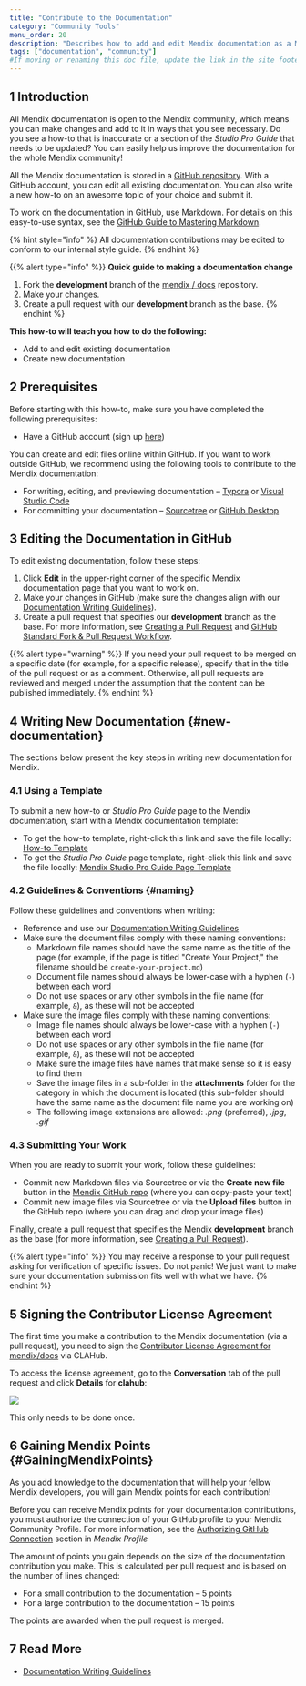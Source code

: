```yaml
---
title: "Contribute to the Documentation"
category: "Community Tools"
menu_order: 20
description: "Describes how to add and edit Mendix documentation as a Mendix community member."
tags: ["documentation", "community"]
#If moving or renaming this doc file, update the link in the site footer and links in the mendix/docs repo. See Mapping to Products for more details.
---
```


## 1 Introduction

All Mendix documentation is open to the Mendix community, which means you can make changes and add to it in ways that you see necessary. Do you see a how-to that is inaccurate or a section of the *Studio Pro Guide* that needs to be updated? You can easily help us improve the documentation for the whole Mendix community!

All the Mendix documentation is stored in a [GitHub repository](https://github.com/mendix/docs). With a GitHub account, you can edit all existing documentation. You can also write a new how-to on an awesome topic of your choice and submit it.

To work on the documentation in GitHub, use Markdown. For details on this easy-to-use syntax, see the [GitHub Guide to Mastering Markdown](https://guides.github.com/features/mastering-markdown/).

{% hint style="info" %}
All documentation contributions may be edited to conform to our internal style guide.
{% endhint %}

{{% alert type="info" %}}
**Quick guide to making a documentation change**

1. Fork the **development** branch of the [mendix / docs](https://github.com/mendix/docs) repository.
2. Make your changes.
3. Create a pull request with our **development** branch as the base.
{% endhint %}

**This how-to will teach you how to do the following:**

* Add to and edit existing documentation
* Create new documentation

## 2 Prerequisites

Before starting with this how-to, make sure you have completed the following prerequisites:

* Have a GitHub account (sign up [here](https://github.com/join))

You can create and edit files online within GitHub. If you want to work outside GitHub, we recommend using the following tools to contribute to the Mendix documentation:

* For writing, editing, and previewing documentation – [Typora](https://typora.io/) or [Visual Studio Code](https://code.visualstudio.com)
* For committing your documentation – [Sourcetree](https://www.sourcetreeapp.com/) or [GitHub Desktop](https://desktop.github.com/)

## 3 Editing the Documentation in GitHub

To edit existing documentation, follow these steps:

1. Click **Edit** in the upper-right corner of the specific Mendix documentation page that you want to work on.
2. Make your changes in GitHub (make sure the changes align with our [Documentation Writing Guidelines](documentation-writing-guidelines)).
3. Create a pull request that specifies our **development** branch as the base. For more information, see [Creating a Pull Request](https://help.github.com/articles/creating-a-pull-request/) and [GitHub Standard Fork & Pull Request Workflow](https://gist.github.com/Chaser324/ce0505fbed06b947d962).

{{% alert type="warning" %}}
If you need your pull request to be merged on a specific date (for example, for a specific release), specify that in the title of the pull request or as a comment. Otherwise, all pull requests are reviewed and merged under the assumption that the content can be published immediately. 
{% endhint %}

## 4 Writing New Documentation {#new-documentation}

The sections below present the key steps in writing new documentation for Mendix.

### 4.1 Using a Template

To submit a new how-to or *Studio Pro Guide* page to the Mendix documentation, start with a Mendix documentation template:

* To get the how-to template, right-click this link and save the file locally: [How-to Template](https://raw.githubusercontent.com/mendix/docs/development/templates/how-to-template.md)
* To get the *Studio Pro Guide* page template, right-click this link and save the file locally: [Mendix Studio Pro Guide Page Template](https://raw.githubusercontent.com/mendix/docs/development/templates/ref-guide-page-template.md)

### 4.2 Guidelines & Conventions {#naming}

Follow these guidelines and conventions when writing:

* Reference and use our [Documentation Writing Guidelines](documentation-writing-guidelines)
* Make sure the document files comply with these naming conventions:
	* Markdown file names should have the same name as the title of the page (for example, if the page is titled "Create Your Project," the filename should be `create-your-project.md`)
	* Document file names should always be lower-case with a hyphen (`-`) between each word
	* Do not use spaces or any other symbols in the file name (for example, `&`), as these will not be accepted
* Make sure the image files comply with these naming conventions:
	* Image file names should always be lower-case with a hyphen (`-`) between each word
	* Do not use spaces or any other symbols in the file name (for example, `&`), as these will not be accepted
	* Make sure the image files have names that make sense so it is easy to find them
	* Save the image files in a sub-folder in the **attachments** folder for the category in which the document is located (this sub-folder should have the same name as the document file name you are working on)
	* The following image extensions are allowed: *.png* (preferred), *.jpg*, *.gif*

### 4.3 Submitting Your Work

When you are ready to submit your work, follow these guidelines:

*  Commit new Markdown files via Sourcetree or via the **Create new file** button in the [Mendix GitHub repo](https://github.com/mendix/docs) (where you can copy-paste your text)
*  Commit new image files via Sourcetree or via the **Upload files** button in the GitHub repo (where you can drag and drop your image files)

Finally, create a pull request that specifies the Mendix **development** branch as the base (for more information, see [Creating a Pull Request](https://help.github.com/articles/creating-a-pull-request/)).

{{% alert type="info" %}}
You may receive a response to your pull request asking for verification of specific issues. Do not panic! We just want to make sure your documentation submission fits well with what we have.
{% endhint %}

## 5 Signing the Contributor License Agreement

The first time you make a contribution to the Mendix documentation (via a pull request), you need to sign the [Contributor License Agreement for mendix/docs](https://www.clahub.com/agreements/mendix/docs) via CLAHub.

To access the license agreement, go to the **Conversation** tab of the pull request and click **Details** for **clahub**:

![](attachments/contribute-to-the-mendix-documentation/license_agreement.png)

This only needs to be done once.

## 6 Gaining Mendix Points {#GainingMendixPoints}

As you add knowledge to the documentation that will help your fellow Mendix developers, you will gain Mendix points for each contribution!

Before you can receive Mendix points for your documentation contributions, you must authorize the connection of your GitHub profile to your Mendix Community Profile. For more information, see the [Authorizing GitHub Connection](/developerportal/mendix-profile/index#github) section in *Mendix Profile*

The amount of points you gain depends on the size of the documentation contribution you make. This is calculated per pull request and is based on the number of lines changed:

* For a small contribution to the documentation – 5 points
* For a large contribution to the documentation – 15 points

The points are awarded when the pull request is merged.

## 7 Read More

* [Documentation Writing Guidelines](documentation-writing-guidelines)
